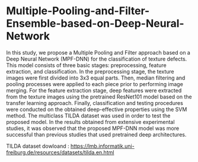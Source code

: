 # Multiple-Pooling-and-Filter-Ensemble-based-on-Deep-Neural-Network

In this study, we propose a Multiple Pooling and Filter approach based on a Deep Neural Network (MPF-DNN) for the classification of texture defects. This model consists of three basic stages: preprocessing, feature extraction, and classification. In the preprocessing stage, the texture images were first divided into 3x3 equal parts. Then, median filtering and pooling processes were applied to each piece prior to performing image merging. For the feature extraction stage, deep features were extracted from the texture images using the pretrained ResNet101 model based on the transfer learning approach. Finally, classification and testing procedures were conducted on the obtained deep-effective properties using the SVM method. The multiclass TILDA dataset was used in order to test the proposed model. In the results obtained from extensive experimental studies, it was observed that the proposed MPF-DNN model was more successful than previous studies that used pretrained deep architectures. 

TILDA dataset dowloand : https://lmb.informatik.uni-freiburg.de/resources/datasets/tilda.en.html
